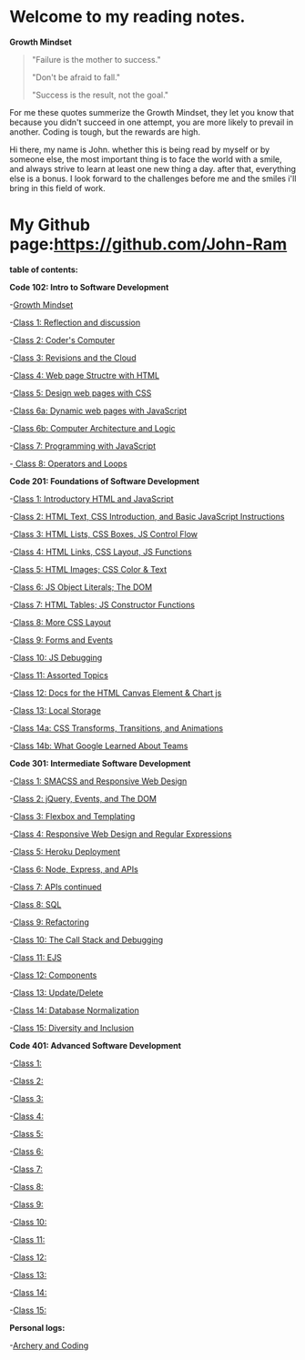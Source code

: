 # Welcome to my reading notes.

**Growth Mindset**

>"Failure is the mother to success."
>
>"Don't be afraid to fall."
>
>"Success is the result, not the goal."
>

For me these quotes summerize the Growth Mindset, they let you know that because you didn't succeed in one attempt, you are more likely to prevail in another. Coding is tough, but the rewards are high.

Hi there, my name is John. whether this is being read by myself or by someone else, the most important thing is to face the world with a smile, and always strive to learn at least one new thing a day. after that, everything else is a bonus. I look forward to the challenges before me and the smiles i'll bring in this field of work.

# My Github page:https://github.com/John-Ram

**table of contents:**

**Code 102: Intro to Software Development**

-[Growth Mindset](growth-mindset.md)

-[Class 1: Reflection and discussion](Reflection-and-discussion.md)

-[Class 2: Coder's Computer](coders-computer-class-2.md)

-[Class 3: Revisions and the Cloud](revisions-and-the-cloud.md)

-[Class 4: Web page Structre with HTML](web-page-structure.md)

-[Class 5: Design web pages with CSS](web-pages-css.md)

-[Class 6a: Dynamic web pages with JavaScript](dynamic-javascript.md)

-[Class 6b: Computer Architecture and Logic](Computer-logic.md)

-[Class 7: Programming with JavaScript](programming-javascript.md)

-[ Class 8: Operators and Loops](operators-and-loops.md)


**Code 201: Foundations of Software Development**

-[Class 1: Introductory HTML and JavaScript]()

-[Class 2: HTML Text, CSS Introduction, and Basic JavaScript Instructions](201/201-class-2.md)

-[Class 3: HTML Lists, CSS Boxes, JS Control Flow](201/201-class-3.md)

-[Class 4: HTML Links, CSS Layout, JS Functions](201-class-4.md)

-[Class 5: HTML Images; CSS Color & Text]()

-[Class 6: JS Object Literals; The DOM]()

-[Class 7: HTML Tables; JS Constructor Functions]()

-[Class 8: More CSS Layout](201-class-8.md)

-[Class 9: Forms and Events](201-class-9.md)

-[Class 10: JS Debugging](201-class-10.md)

-[Class 11: Assorted Topics](201-class-11.md)

-[Class 12: Docs for the HTML Canvas Element & Chart js](201-class-12.md)

-[Class 13: Local Storage]()

-[Class 14a: CSS Transforms, Transitions, and Animations](201-class-14a.md)

-[Class 14b: What Google Learned About Teams](201-class-14b.md)

**Code 301: Intermediate Software Development**

-[Class 1: SMACSS and Responsive Web Design](301/301-class-1.md)

-[Class 2: jQuery, Events, and The DOM](301/301-class-2.md)

-[Class 3: Flexbox and Templating](301/301-class-3.md)

-[Class 4: Responsive Web Design and Regular Expressions](301/301-class-4.md)

-[Class 5: Heroku Deployment](301/301-class-5.md)

-[Class 6: Node, Express, and APIs](301/301-class-6.md)

-[Class 7: APIs continued](301/301-class-7.md)

-[Class 8: SQL](301/301-class-8.md)

-[Class 9: Refactoring](301/301-class-9.md)

-[Class 10: The Call Stack and Debugging](301/301-class-10.md)

-[Class 11: EJS](301/301-class-11.md)

-[Class 12: Components](301/301-class-12.md)

-[Class 13: Update/Delete](301/301-class-13.md)

-[Class 14: Database Normalization](301/301-class-14a.md)

-[Class 15: Diversity and Inclusion](301/301-class-15.md)

**Code 401: Advanced Software Development**

-[Class 1:]()

-[Class 2:]()

-[Class 3:]()

-[Class 4:]()

-[Class 5:]()

-[Class 6:]()

-[Class 7:]()

-[Class 8:]()

-[Class 9:]()

-[Class 10:]()

-[Class 11:]()

-[Class 12:]()

-[Class 13:]()

-[Class 14:]()

-[Class 15:]()

**Personal logs:**

-[Archery and Coding](Archery-and-Coding.md)